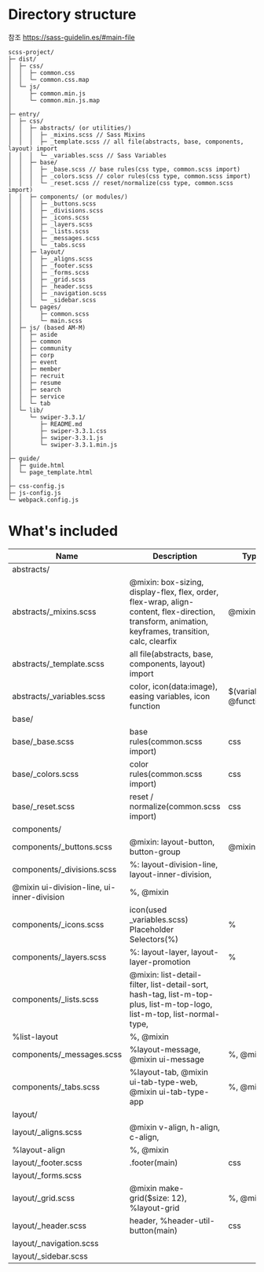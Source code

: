 # Directory structure

참조 https://sass-guidelin.es/#main-file

```
scss-project/
├─ dist/
│  ├─ css/
│  │  ├─ common.css
│  │  └─ common.css.map
│  └─ js/
│     ├─ common.min.js
│     └─ common.min.js.map
│
├─ entry/
│  ├─ css/
│  │  ├─ abstracts/ (or utilities/)
│  │  │  ├─ _mixins.scss // Sass Mixins
│  │  │  ├─ _template.scss // all file(abstracts, base, components, layout) import
│  │  │  └─ _variables.scss // Sass Variables
│  │  ├─ base/
│  │  │  ├─ _base.scss // base rules(css type, common.scss import)
│  │  │  ├─ _colors.scss // color rules(css type, common.scss import)
│  │  │  └─ _reset.scss // reset/normalize(css type, common.scss import)
│  │  ├─ components/ (or modules/)
│  │  │  ├─ _buttons.scss
│  │  │  ├─ _divisions.scss
│  │  │  ├─ _icons.scss
│  │  │  ├─ _layers.scss
│  │  │  ├─ _lists.scss
│  │  │  ├─ _messages.scss
│  │  │  └─ _tabs.scss
│  │  ├─ layout/
│  │  │  ├─ _aligns.scss
│  │  │  ├─ _footer.scss
│  │  │  ├─ _forms.scss
│  │  │  ├─ _grid.scss
│  │  │  ├─ _header.scss
│  │  │  ├─ _navigation.scss
│  │  │  └─ _sidebar.scss
│  │  └─ pages/
│  │     ├─ common.scss
│  │     └─ main.scss
│  ├─ js/ (based AM-M)
│  │  ├─ aside
│  │  ├─ common
│  │  ├─ community
│  │  ├─ corp
│  │  ├─ event
│  │  ├─ member
│  │  ├─ recruit
│  │  ├─ resume
│  │  ├─ search
│  │  ├─ service
│  │  └─ tab
│  └─ lib/
│     └─ swiper-3.3.1/
│        ├─ README.md
│        ├─ swiper-3.3.1.css
│        ├─ swiper-3.3.1.js
│        └─ swiper-3.3.1.min.js
│
├─ guide/
│  ├─ guide.html
│  └─ page_template.html
│
├─ css-config.js
├─ js-config.js
└─ webpack.config.js
```

# What's included

| Name                       | Description                                                    | Type                       |
| -------------------------- | -------------------------------------------------------------- | ----------------------------- |
| abstracts/ | | |
| abstracts/\_mixins.scss | @mixin: box-sizing, display-flex, flex, order, flex-wrap, align-content, flex-direction, transform, animation,   keyframes, transition, calc, clearfix | @mixin |
| abstracts/\_template.scss | all file(abstracts, base, components, layout) import | |
| abstracts/\_variables.scss | color, icon(data:image), easing variables, icon function | $(variables), @function |
| base/ | | |
| base/\_base.scss | base rules(common.scss import) | css |
| base/\_colors.scss | color rules(common.scss import) | css |
| base/\_reset.scss | reset / normalize(common.scss import) | css |
| components/ | | |
| components/\_buttons.scss | @mixin: layout-button, button-group | @mixin |
| components/\_divisions.scss | %: layout-division-line, layout-inner-division, 
@mixin ui-division-line, ui-inner-division | %, @mixin |
| components/\_icons.scss | icon(used \_variables.scss) Placeholder Selectors(%) | % |
| components/\_layers.scss  | %: layout-layer, layout-layer-promotion | % |
| components/\_lists.scss | @mixin: list-detail-filter, list-detail-sort, hash-tag, list-m-top-plus, list-m-top-logo, list-m-top, list-normal-type, 
%list-layout | %, @mixin |
| components/\_messages.scss  | %layout-message, @mixin ui-message | %, @mixin |
| components/\_tabs.scss  | %layout-tab, @mixin ui-tab-type-web, @mixin ui-tab-type-app | %, @mixin |
| layout/   | | |
| layout/\_aligns.scss | @mixin v-align, h-align, c-align,
%layout-align | %, @mixin |
| layout/\_footer.scss | .footer(main) | css |
| layout/\_forms.scss | | |
| layout/\_grid.scss | @mixin make-grid($size: 12), %layout-grid | %, @mixin |
| layout/\_header.scss | header, %header-util-button(main) | css |
| layout/\_navigation.scss | | |
| layout/\_sidebar.scss | | |
